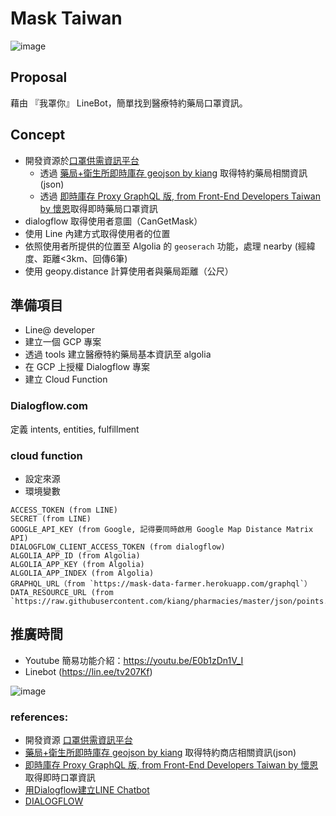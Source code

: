 # Mask Taiwan

![image](https://storage.googleapis.com/mask-taiwan-2020/MaskTaiwan-Line.jpg)

## Proposal
藉由 『我罩你』 LineBot，簡單找到醫療特約藥局口罩資訊。

## Concept
- 開發資源於[口罩供需資訊平台](https://g0v.hackmd.io/gGrOI4_aTsmpoMfLP1OU4A?view#%E5%85%B6%E4%BB%96%E6%87%89%E7%94%A8)
    - 透過 [藥局+衛生所即時庫存 geojson by kiang](https://raw.githubusercontent.com/kiang/pharmacies/master/json/points.json) 取得特約藥局相關資訊(json)
    - 透過 [即時庫存 Proxy GraphQL 版, from Front-End Developers Taiwan by 懷恩](https://mask-data-farmer.herokuapp.com/graphql)取得即時藥局口罩資訊
- dialogflow 取得使用者意圖（CanGetMask）
- 使用 Line 內建方式取得使用者的位置
- 依照使用者所提供的位置至 Algolia 的 `geoserach` 功能，處理 nearby (經緯度、距離<3km、回傳6筆)
- 使用 geopy.distance 計算使用者與藥局距離（公尺）

## 準備項目
- Line@ developer
- 建立一個 GCP 專案
- 透過 tools 建立醫療特約藥局基本資訊至 algolia
- 在 GCP 上授權 Dialogflow 專案
- 建立 Cloud Function

### Dialogflow.com

定義 intents, entities, fulfillment

### cloud function

- 設定來源
- 環境變數

```
ACCESS_TOKEN (from LINE)
SECRET (from LINE)
GOOGLE_API_KEY (from Google, 記得要同時啟用 Google Map Distance Matrix API)
DIALOGFLOW_CLIENT_ACCESS_TOKEN (from dialogflow)
ALGOLIA_APP_ID (from Algolia)
ALGOLIA_APP_KEY (from Algolia)
ALGOLIA_APP_INDEX (from Algolia)
GRAPHQL_URL（from `https://mask-data-farmer.herokuapp.com/graphql`）
DATA_RESOURCE_URL (from `https://raw.githubusercontent.com/kiang/pharmacies/master/json/points.json`)
```

## 推廣時間

- Youtube 簡易功能介紹：https://youtu.be/E0b1zDn1V_I
- Linebot (https://lin.ee/tv207Kf)

![image](https://storage.googleapis.com/mask-taiwan-2020/S.png)


### references:
- 開發資源 [口罩供需資訊平台](https://g0v.hackmd.io/gGrOI4_aTsmpoMfLP1OU4A?view#%E5%85%B6%E4%BB%96%E6%87%89%E7%94%A8)
- [藥局+衛生所即時庫存 geojson by kiang](https://raw.githubusercontent.com/kiang/pharmacies/master/json/points.json) 取得特約商店相關資訊(json)
- [即時庫存 Proxy GraphQL 版, from Front-End Developers Taiwan by 懷恩](https://mask-data-farmer.herokuapp.com/graphql)取得即時口罩資訊
- [用Dialogflow建立LINE Chatbot](https://medium.com/@wolkesau/%E5%A6%82%E4%BD%95%E4%BD%BF%E7%94%A8dialogflow%E5%BB%BA%E7%AB%8Bchatbot-1-%E4%BB%8B%E7%B4%B9-62736bcdad95)
- [DIALOGFLOW](https://cloud.google.com/dialogflow/?hl=zh-TW)
